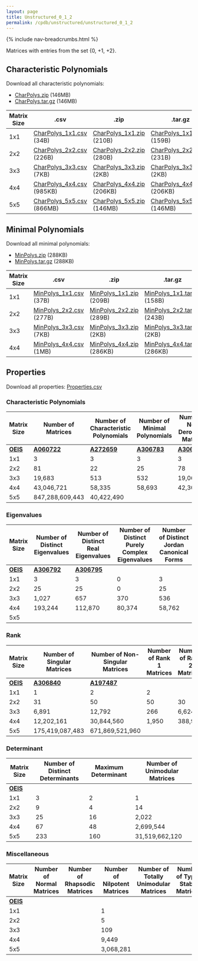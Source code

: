 ```yaml
---
layout: page
title: Unstructured_0_1_2
permalink: /cpdb/unstructured/unstructured_0_1_2
---
```


{% include nav-breadcrumbs.html %}

Matrices with entries from the set {0, +1, +2}.

## Characteristic Polynomials

Download all characteristic polynomials:
- <a href="http://cpdb.bohemianmatrices.com/Unstructured/Unstructured_0_1_2/Data/CharPolys.zip">CharPolys.zip</a> (146MB)
- <a href="http://cpdb.bohemianmatrices.com/Unstructured/Unstructured_0_1_2/Data/CharPolys.tar.gz">CharPolys.tar.gz</a> (146MB)

| Matrix Size | .csv | .zip | .tar.gz |
| --- | --- | --- | --- |
| 1x1 | <a href="http://cpdb.bohemianmatrices.com/Unstructured/Unstructured_0_1_2/Data/CharPolys_1x1.csv">CharPolys_1x1.csv</a> (34B)| <a href="http://cpdb.bohemianmatrices.com/Unstructured/Unstructured_0_1_2/Data/CharPolys_1x1.zip">CharPolys_1x1.zip</a> (210B)| <a href="http://cpdb.bohemianmatrices.com/Unstructured/Unstructured_0_1_2/Data/CharPolys_1x1.tar.gz">CharPolys_1x1.tar.gz</a> (159B) |
| 2x2 | <a href="http://cpdb.bohemianmatrices.com/Unstructured/Unstructured_0_1_2/Data/CharPolys_2x2.csv">CharPolys_2x2.csv</a> (226B)| <a href="http://cpdb.bohemianmatrices.com/Unstructured/Unstructured_0_1_2/Data/CharPolys_2x2.zip">CharPolys_2x2.zip</a> (280B)| <a href="http://cpdb.bohemianmatrices.com/Unstructured/Unstructured_0_1_2/Data/CharPolys_2x2.tar.gz">CharPolys_2x2.tar.gz</a> (231B) |
| 3x3 | <a href="http://cpdb.bohemianmatrices.com/Unstructured/Unstructured_0_1_2/Data/CharPolys_3x3.csv">CharPolys_3x3.csv</a> (7KB)| <a href="http://cpdb.bohemianmatrices.com/Unstructured/Unstructured_0_1_2/Data/CharPolys_3x3.zip">CharPolys_3x3.zip</a> (2KB)| <a href="http://cpdb.bohemianmatrices.com/Unstructured/Unstructured_0_1_2/Data/CharPolys_3x3.tar.gz">CharPolys_3x3.tar.gz</a> (2KB) |
| 4x4 | <a href="http://cpdb.bohemianmatrices.com/Unstructured/Unstructured_0_1_2/Data/CharPolys_4x4.csv">CharPolys_4x4.csv</a> (985KB)| <a href="http://cpdb.bohemianmatrices.com/Unstructured/Unstructured_0_1_2/Data/CharPolys_4x4.zip">CharPolys_4x4.zip</a> (206KB)| <a href="http://cpdb.bohemianmatrices.com/Unstructured/Unstructured_0_1_2/Data/CharPolys_4x4.tar.gz">CharPolys_4x4.tar.gz</a> (206KB) |
| 5x5 | <a href="http://cpdb.bohemianmatrices.com/Unstructured/Unstructured_0_1_2/Data/CharPolys_5x5.csv">CharPolys_5x5.csv</a> (866MB)| <a href="http://cpdb.bohemianmatrices.com/Unstructured/Unstructured_0_1_2/Data/CharPolys_5x5.zip">CharPolys_5x5.zip</a> (146MB)| <a href="http://cpdb.bohemianmatrices.com/Unstructured/Unstructured_0_1_2/Data/CharPolys_5x5.tar.gz">CharPolys_5x5.tar.gz</a> (146MB) |

## Minimal Polynomials

Download all minimal polynomials:
- <a href="http://cpdb.bohemianmatrices.com/Unstructured/Unstructured_0_1_2/Data/MinPolys.zip">MinPolys.zip</a> (288KB)
- <a href="http://cpdb.bohemianmatrices.com/Unstructured/Unstructured_0_1_2/Data/MinPolys.tar.gz">MinPolys.tar.gz</a> (288KB)

| Matrix Size | .csv | .zip | .tar.gz |
| --- | --- | --- | --- |
| 1x1 | <a href="http://cpdb.bohemianmatrices.com/Unstructured/Unstructured_0_1_2/Data/MinPolys_1x1.csv">MinPolys_1x1.csv</a> (37B)| <a href="http://cpdb.bohemianmatrices.com/Unstructured/Unstructured_0_1_2/Data/MinPolys_1x1.zip">MinPolys_1x1.zip</a> (209B)| <a href="http://cpdb.bohemianmatrices.com/Unstructured/Unstructured_0_1_2/Data/MinPolys_1x1.tar.gz">MinPolys_1x1.tar.gz</a> (158B) |
| 2x2 | <a href="http://cpdb.bohemianmatrices.com/Unstructured/Unstructured_0_1_2/Data/MinPolys_2x2.csv">MinPolys_2x2.csv</a> (277B)| <a href="http://cpdb.bohemianmatrices.com/Unstructured/Unstructured_0_1_2/Data/MinPolys_2x2.zip">MinPolys_2x2.zip</a> (289B)| <a href="http://cpdb.bohemianmatrices.com/Unstructured/Unstructured_0_1_2/Data/MinPolys_2x2.tar.gz">MinPolys_2x2.tar.gz</a> (243B) |
| 3x3 | <a href="http://cpdb.bohemianmatrices.com/Unstructured/Unstructured_0_1_2/Data/MinPolys_3x3.csv">MinPolys_3x3.csv</a> (7KB)| <a href="http://cpdb.bohemianmatrices.com/Unstructured/Unstructured_0_1_2/Data/MinPolys_3x3.zip">MinPolys_3x3.zip</a> (2KB)| <a href="http://cpdb.bohemianmatrices.com/Unstructured/Unstructured_0_1_2/Data/MinPolys_3x3.tar.gz">MinPolys_3x3.tar.gz</a> (2KB) |
| 4x4 | <a href="http://cpdb.bohemianmatrices.com/Unstructured/Unstructured_0_1_2/Data/MinPolys_4x4.csv">MinPolys_4x4.csv</a> (1MB)| <a href="http://cpdb.bohemianmatrices.com/Unstructured/Unstructured_0_1_2/Data/MinPolys_4x4.zip">MinPolys_4x4.zip</a> (286KB)| <a href="http://cpdb.bohemianmatrices.com/Unstructured/Unstructured_0_1_2/Data/MinPolys_4x4.tar.gz">MinPolys_4x4.tar.gz</a> (286KB) |



## Properties

Download all properties: <a href="http://cpdb.bohemianmatrices.com/Unstructured/Unstructured_0_1_2/Properties.csv">Properties.csv</a>

### Characteristic Polynomials

| Matrix Size | Number of Matrices | Number of Characteristic Polynomials | Number of Minimal Polynomials | Number of Non-Derogatory Matrices | Maximum Characteristic Height |
| --- | --- | --- | --- | --- | --- |
| [__OEIS__](https://oeis.org/) | [__A060722__](https://oeis.org/A060722) | [__A272659__](https://oeis.org/A272659) | [__A306783__](https://oeis.org/A306783) | [__A306818__](https://oeis.org/A306818) | |
| 1x1 | 3 | 3 | 3 | 3 | 2 |
| 2x2 | 81 | 22 | 25 | 78 | 4 |
| 3x3 | 19,683 | 513 | 532 | 19,068 | 16 |
| 4x4 | 43,046,721 | 58,335 | 58,693 | 42,300,060 | 64 |
| 5x5 | 847,288,609,443 | 40,422,490 | | | 240 |

### Eigenvalues

| Matrix Size | Number of Distinct Eigenvalues | Number of Distinct Real Eigenvalues | Number of Distinct Purely Complex Eigenvalues | Number of Distinct Jordan Canonical Forms |
| --- | --- | --- | --- | --- |
| [__OEIS__](https://oeis.org/) | [__A306792__](https://oeis.org/A306792) | [__A306795__](https://oeis.org/A306795) | | |
| 1x1 | 3 | 3 | 0 | 3 |
| 2x2 | 25 | 25 | 0 | 25 |
| 3x3 | 1,027 | 657 | 370 | 536 |
| 4x4 | 193,244 | 112,870 | 80,374 | 58,762 |
| 5x5 | | | | |

### Rank

| Matrix Size | Number of Singular Matrices | Number of Non-Singular Matrices | Number of Rank 1 Matrices | Number of Rank 2 Matrices | Number of Rank 3 Matrices | Number of Rank 4 Matrices | Number of Rank 5 Matrices |
| --- | --- | --- | --- | --- | --- | --- | --- |
| [__OEIS__](https://oeis.org/) | [__A306840__](https://oeis.org/A306840) | [__A197487__](https://oeis.org/A197487) | | | | | |
| 1x1 | 1 | 2 | 2 | | | | |
| 2x2 | 31 | 50 | 50 | 30 | | | |
| 3x3 | 6,891 | 12,792 | 266 | 6,624 | 12,792 | | |
| 4x4 | 12,202,161 | 30,844,560 | 1,950 | 388,946 | 11,811,264 | 30,844,560 | |
| 5x5 | 175,419,087,483 | 671,869,521,960 | | | | | |

### Determinant

| Matrix Size | Number of Distinct Determinants | Maximum Determinant | Number of Unimodular Matrices |
| --- | --- | --- | --- |
| [__OEIS__](https://oeis.org/) | | | |
| 1x1 | 3 | 2 | 1 |
| 2x2 | 9 | 4 | 14 |
| 3x3 | 25 | 16 | 2,022 |
| 4x4 | 67 | 48 | 2,699,544 |
| 5x5 | 233 | 160 | 31,519,662,120 |

### Miscellaneous

| Matrix Size | Number of Normal Matrices | Number of Rhapsodic Matrices | Number of Nilpotent Matrices | Number of Totally Unimodular Matrices | Number of Type I Stable Matrices | Number of Type II Stable Matrices |
| --- | --- | --- | --- | --- | --- | --- |
| [__OEIS__](https://oeis.org/) | | | | | | |
| 1x1 | | | 1 | | | |
| 2x2 | | | 5 | | | |
| 3x3 | | | 109 | | | |
| 4x4 | | | 9,449 | | | |
| 5x5 | | | 3,068,281 | | | |
